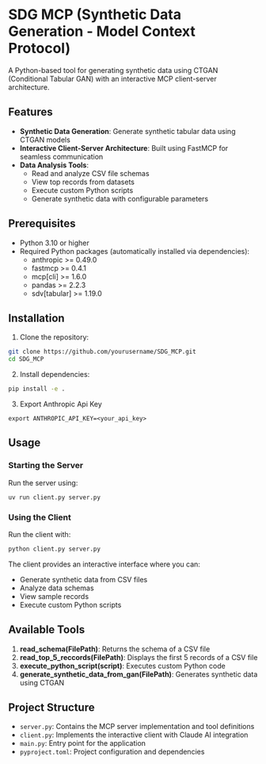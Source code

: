 # SDG MCP (Synthetic Data Generation - Model Context Protocol)

A Python-based tool for generating synthetic data using CTGAN (Conditional Tabular GAN) with an interactive MCP client-server architecture.

## Features

- **Synthetic Data Generation**: Generate synthetic tabular data using CTGAN models
- **Interactive Client-Server Architecture**: Built using FastMCP for seamless communication
- **Data Analysis Tools**: 
  - Read and analyze CSV file schemas
  - View top records from datasets
  - Execute custom Python scripts
  - Generate synthetic data with configurable parameters

## Prerequisites

- Python 3.10 or higher
- Required Python packages (automatically installed via dependencies):
  - anthropic >= 0.49.0
  - fastmcp >= 0.4.1
  - mcp[cli] >= 1.6.0
  - pandas >= 2.2.3
  - sdv[tabular] >= 1.19.0

## Installation

1. Clone the repository:
```bash
git clone https://github.com/yourusername/SDG_MCP.git
cd SDG_MCP
```

2. Install dependencies:
```bash
pip install -e .
```

3. Export Anthropic Api Key

```
export ANTHROPIC_API_KEY=<your_api_key>
```
## Usage

### Starting the Server

Run the server using:
```
uv run client.py server.py

```

### Using the Client

Run the client with:
```bash
python client.py server.py
```

The client provides an interactive interface where you can:
- Generate synthetic data from CSV files
- Analyze data schemas
- View sample records
- Execute custom Python scripts

## Available Tools

1. **read_schema(FilePath)**: Returns the schema of a CSV file
2. **read_top_5_reccords(FilePath)**: Displays the first 5 records of a CSV file
3. **execute_python_script(script)**: Executes custom Python code
4. **generate_synthetic_data_from_gan(FilePath)**: Generates synthetic data using CTGAN

## Project Structure

- `server.py`: Contains the MCP server implementation and tool definitions
- `client.py`: Implements the interactive client with Claude AI integration
- `main.py`: Entry point for the application
- `pyproject.toml`: Project configuration and dependencies
